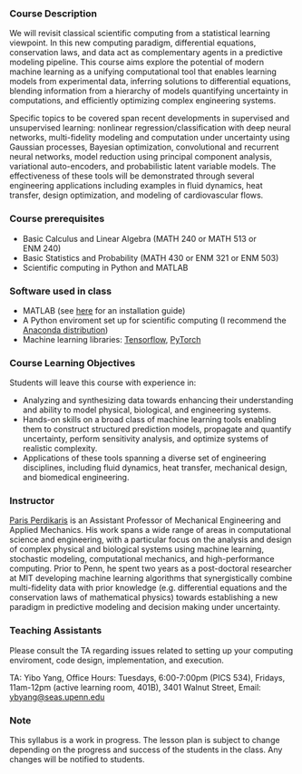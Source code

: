 ### Course Description

We will revisit classical scientific computing from a statistical learning viewpoint. In this new computing paradigm, differential equations, conservation laws, and data act as complementary agents in a predictive modeling pipeline. This course aims explore the potential of modern machine learning as a unifying computational tool that enables learning models from experimental data, inferring solutions to differential equations, blending information from a hierarchy of models  quantifying uncertainty in computations, and efficiently optimizing complex engineering systems. 

Specific topics to be covered span recent developments in supervised and unsupervised learning: nonlinear regression/classification with deep neural networks, multi-fidelity modeling and computation under uncertainty using Gaussian processes, Bayesian optimization, convolutional and recurrent neural networks, model reduction using principal component analysis, variational auto-encoders, and probabilistic latent variable models. The effectiveness of these tools will be demonstrated through several engineering applications including examples in fluid dynamics, heat transfer, design optimization, and modeling of cardiovascular flows. 

### Course prerequisites

- Basic Calculus and Linear Algebra (MATH 240 or MATH 513 or ENM 240)
- Basic Statistics and Probability (MATH 430 or ENM 321 or ENM 503)
- Scientific computing in Python and MATLAB

### Software used in class

- MATLAB (see [here](https://www.seas.upenn.edu/cets/software/matlab/) for an installation guide)
- A Python enviroment set up for scientific computing (I recommend the [Anaconda distribution](https://anaconda.org/anaconda/python))
- Machine learning libraries: [Tensorflow](https://www.tensorflow.org/), [PyTorch](http://pytorch.org/)

### Course Learning Objectives

Students will leave this course with experience in:

- Analyzing and synthesizing data towards enhancing their understanding and ability to model physical, biological, and engineering systems. 
- Hands-on skills on a broad class of machine learning tools enabling them to construct structured prediction models, propagate and quantify uncertainty, perform sensitivity analysis, and optimize systems of realistic complexity.
- Applications of these tools spanning a diverse set of engineering disciplines, including fluid dynamics, heat transfer, mechanical design, and biomedical engineering.


### Instructor

[Paris Perdikaris](https://www.seas.upenn.edu/directory/profile.php?ID=237) is an Assistant Professor of Mechanical Engineering and Applied Mechanics. His work spans a wide range of areas in computational science and engineering, with a particular focus on the analysis and design of complex physical and biological systems using machine learning, stochastic modeling, computational mechanics, and high-performance computing. Prior to Penn, he spent two years as a post-doctoral researcher at MIT developing machine learning algorithms that synergistically combine multi-fidelity data with prior knowledge (e.g. differential equations and the conservation laws of mathematical physics) towards establishing a new paradigm in predictive modeling and decision making under uncertainty.


### Teaching Assistants

Please consult the TA regarding issues related to setting up your computing enviroment, code design, implementation, and execution.

TA: Yibo Yang,  Office Hours: Tuesdays, 6:00-7:00pm (PICS 534), Fridays, 11am-12pm (active learning room, 401B), 3401 Walnut Street, Email: <ybyang@seas.upenn.edu>


### Note

This syllabus is a work in progress. The lesson plan is subject to change depending on the progress and success of the students in the class. Any changes will be notified to students.
